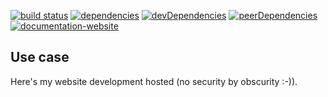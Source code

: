 <!-- #!/usr/bin/env markdown
-*- coding: utf-8 -*- -->

<!-- region header
Copyright Torben Sickert 16.12.2012

License
-------

This library written by Torben Sickert stand under a creative commons naming
3.0 unported license. see http://creativecommons.org/licenses/by/3.0/deed.de
endregion -->

[![build status](https://travis-ci.org/thaibault/website.svg?branch=master)](https://travis-ci.org/thaibault/website)
[![dependencies](https://img.shields.io/david/thaibault/website.svg)](https://david-dm.org/thaibault/website)
[![devDependencies](https://img.shields.io/david/dev/thaibault/website.svg)](https://david-dm.org/thaibault/website?type=dev)
[![peerDependencies](https://img.shields.io/david/peer/thaibault/website.svg)](https://david-dm.org/thaibault/website?type=peer)
[![documentation-website](https://img.shields.io/website-up-down-green-red/http/torben.website.svg?label=documentation-website)](http://torben.website)

Use case
--------

Here's my website development hosted (no security by obscurity :-)).

<!-- region vim modline
vim: set tabstop=4 shiftwidth=4 expandtab:
vim: foldmethod=marker foldmarker=region,endregion:
endregion -->

